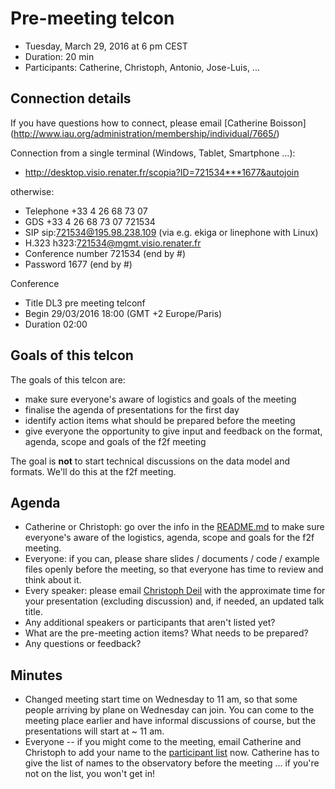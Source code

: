 # Pre-meeting telcon

* Tuesday, March 29, 2016 at 6 pm CEST
* Duration: 20 min
* Participants: Catherine, Christoph, Antonio, Jose-Luis, ...

## Connection details

If you have questions how to connect, please email [Catherine Boisson]
(http://www.iau.org/administration/membership/individual/7665/)

Connection from a single terminal (Windows, Tablet, Smartphone ...):
* http://desktop.visio.renater.fr/scopia?ID=721534***1677&autojoin

otherwise: 
* Telephone +33 4 26 68 73 07
* GDS     +33 4 26 68 73 07 721534
* SIP     sip:721534@195.98.238.109              (via e.g. ekiga or linephone with Linux)
* H.323     h323:721534@mgmt.visio.renater.fr
* Conference number     721534 (end by #)
* Password             1677 (end by #)

Conference
* Title     DL3 pre meeting telconf
* Begin     29/03/2016 18:00 (GMT +2 Europe/Paris)
* Duration     02:00

## Goals of this telcon

The goals of this telcon are:
* make sure everyone's aware of logistics and goals of the meeting
* finalise the agenda of presentations for the first day
* identify action items what should be prepared before the meeting
* give everyone the opportunity to give input and feedback on the
  format, agenda, scope and goals of the f2f meeting

The goal is **not** to start technical discussions on the data model and
formats. We'll do this at the f2f meeting.

## Agenda

* Catherine or Christoph: go over the info in the [README.md](https://github.com/open-gamma-ray-astro/2016-04_IACT_DL3_Meeting/blob/master/README.md)
  to make sure everyone's aware of the logistics, agenda, scope and goals for the f2f meeting.
* Everyone: if you can, please share slides / documents / code / example files
  openly before the meeting, so that everyone has time to review and think about it.
* Every speaker: please email [Christoph Deil](https://github.com/cdeil) with the
  approximate time for your presentation (excluding discussion) and, if needed,
  an updated talk title.
* Any additional speakers or participants that aren't listed yet?
* What are the pre-meeting action items? What needs to be prepared?
* Any questions or feedback?

## Minutes

* Changed meeting start time on Wednesday to 11 am, so that some people
  arriving by plane on Wednesday can join.
  You can come to the meeting place earlier and have informal discussions
  of course, but the presentations will start at ~ 11 am.
* Everyone -- if you might come to the meeting, email Catherine and Christoph
  to add your name to the [participant list](https://github.com/open-gamma-ray-astro/2016-04_IACT_DL3_Meeting/blob/master/README.md#participants)
  now. Catherine has to give the list of names to the observatory before the
  meeting ... if you're not on the list, you won't get in!
